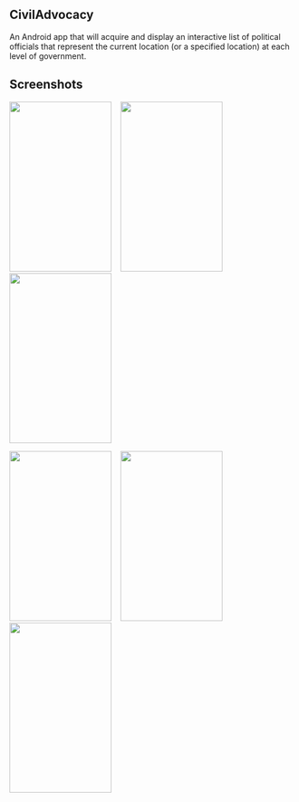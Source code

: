 ## CivilAdvocacy
An Android app that will acquire and display an interactive list of political officials that represent the current location (or a specified location) at each level of government.

## Screenshots
<img src="https://user-images.githubusercontent.com/22254732/119576988-71a3f980-bd7f-11eb-8e7f-67ed1feb33ed.png" width="180" height="300">&nbsp;&nbsp;&nbsp;&nbsp;<img src="https://user-images.githubusercontent.com/22254732/119576991-71a3f980-bd7f-11eb-9154-6a9b2e1535b4.png" width="180" height="300">&nbsp;&nbsp;&nbsp;&nbsp;<img src="https://user-images.githubusercontent.com/22254732/119576993-723c9000-bd7f-11eb-8cba-e44b30dc47be.png" width="180" height="300">


<img src="https://user-images.githubusercontent.com/22254732/119576995-723c9000-bd7f-11eb-8bf1-848af8bc2650.png" width="180" height="300">&nbsp;&nbsp;&nbsp;&nbsp;<img src="https://user-images.githubusercontent.com/22254732/119576997-723c9000-bd7f-11eb-93ef-70610dbe470e.png" width="180" height="300">&nbsp;&nbsp;&nbsp;&nbsp;<img src="https://user-images.githubusercontent.com/22254732/119576985-710b6300-bd7f-11eb-88c2-a695421de893.png" width="180" height="300">
